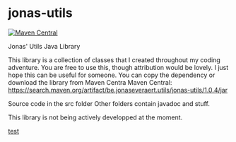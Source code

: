 # jonas-utils
[![Maven Central](https://img.shields.io/maven-central/v/be.jonaseveraert.utils/jonas-utils.svg?label=Maven%20Central)](https://search.maven.org/search?q=g:%22be.jonaseveraert.utils%22%20AND%20a:%22jonas-utils%22)

Jonas' Utils Java Library

This library is a collection of classes that I created throughout my coding adventure. You are free to use this, though attribution
would be lovely. 
I just hope this can be useful for someone.
You can copy the dependency or download the library from Maven Centra
Maven Central: https://search.maven.org/artifact/be.jonaseveraert.utils/jonas-utils/1.0.4/jar

Source code in the src folder
Other folders contain javadoc and stuff.

This library is not being actively developped at the moment.

[test](https://jomy10.github.io/jonas-utils/docs)
